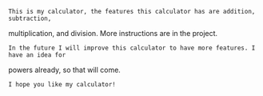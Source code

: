	This is my calculator, the features this calculator has are addition, subtraction,
multiplication, and division. More instructions are in the project.

	In the future I will improve this calculator to have more features. I have an idea for
powers already, so that will come.

	I hope you like my calculator!